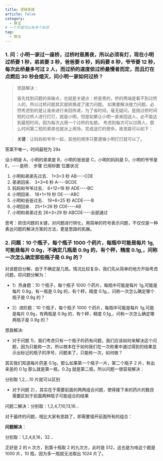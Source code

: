 ```yaml
---
title: 逻辑思维
article: false
category:
  - 算法
# 一个页面可以有多个标签
tag:
  - 算法
---
```


### 1. 问：小明一家过一座桥，过桥时是黑夜，所以必须有灯，现在小明过桥要 1 秒，弟弟要 3 秒，爸爸要 6 秒，妈妈要 8 秒，爷爷要 12 秒，每次此桥最多可过 2 人，而过桥的速度依过桥最慢者而定，而且灯在点燃后 30 秒会熄灭，问小明一家如何过桥？

> 思路解决：
>
> 首先找到问题的突破点，也就是关键点：桥是黑的，桥的两端是看不到过桥人的，所以过桥问题其实就转换成了接力问题。
> 如果要解决接力问题，必然考虑到的是让谁来进行来回传递，为了省时间，毫无疑问，是挑过桥时间短的过桥人进行打灯，就是小明，但是如果让小明一直来回送人，必不能达到最短时间，因为每次占用一个过桥的名额。
> 考虑到每次可以过两人，那么时间第二短的弟弟也就派上用场，完成送灯的使命，故思路可以如下：

> **关键**：让妈妈和爷爷一起，其他的顺序只要遵循小明打灯就可以了。

答案不唯一，时间最短为 29s

设小明是 A，小明的弟弟是 B，小明的爸爸是 C，小明的妈妈是 D，小明的爷爷是 E，----是桥．
步骤 已用秒数 位置状况

1. 小明和弟弟先过去． 1+3=3 秒 AB----CDE
2. 弟弟回来． 3+3=6 秒 A----BCDE
3. 妈妈和爷爷过去． 6+12=18 秒 ADE----BC
4. 小明回来． 18+1=19 秒 DE----ABC
5. 小明和爸爸过去． 19+6=25 秒 ACDE----B
6. 小明回来． 25+1=26 秒 CDE----AB
7. 小明和弟弟过去 26+3=29 秒 ABCDE----全部通过

思考：抓住问题的关键，对问题进行转化，用简单的符号表示问题，不仅仅是一种表达问题的解决方案的方法，更是思路的拓展。

### 2. 问题：10 个瓶子，每个瓶子 1000 个药片，每瓶中可能是每片 1g,可能是每片 0.9g，不确定几瓶是 0.9g 的，有个秤，精度 0.1g,，问称一次怎么确定那些瓶子是 0.9g 的？

对该题目分解，由于不确定是几瓶，情况比较复杂，我们先从简单的地方开始考虑问题，将问题分解为：

- 1）热身题：10 个瓶子，每个瓶子 1000 个药片，每瓶中可能是每片 1g,可能是每片 0.9g，有一瓶是 0.9g 的，有个秤，精度 0.1g,，问称一次怎么确定哪个瓶子是 0.9g 的？

- 2）进阶题：10 个瓶子，每个瓶子 1000 个药片，每瓶中可能是每片 1g,可能是每片 0.9g，有两瓶是 0.9g 的，有个秤，精度 0.1g,，问称一次怎么确定哪两瓶子是 0.9g 的？

思路解决:

- 对于问题 1)，我们考虑只有一个瓶子的药有问题，我们应该如何来解决这个问题，因为只能称一次，所以根本在于如何我们在一次称重中通过得到的结果显示出标记的瓶子的序号，问题来了，只能称一次，如何做？

其实我们知道每片药差 0.1g，那么如果第一个瓶子一片，第二个瓶子 2 片，称出来差的 0.1g 那么就是第一瓶，0.2g 就是第二瓶，所以问题一很容易解决：

分别取 1,2,...10 片就可以区别

- 对于问题 2），其实在于需要前面的两两组合问题，使得接下来的药片的数目需要区别于前面两种瓶子可能组合的结果

问题二解决：分别取：1,2,4,7,10,13,16...

对于最终的问题，相比大家有思路了，即需要错开前面所有的组合：

**问题解决**：

分别取：1,2,4,8,16，32...

正好是 2 的 n 次方，到第十瓶取 2 的九次方，此时是 512，这也是为啥这个题是 1000 片，10 瓶，因为多一瓶就无法取出 1024 片了。
